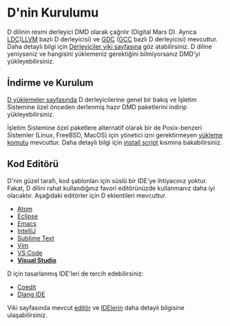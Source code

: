 # D'nin Kurulumu

D dilinin resmi derleyici DMD olarak çağrılır (Digital Mars D).
Ayrıca [LDC](https://github.com/ldc-developers/ldc)([LLVM](http://llvm.org) bazlı D derleyicisi)
ve [GDC](https://gdcproject.org) ([GCC](https://gcc.gnu.org/) bazlı D derleyicisi) mevcuttur.
Daha detaylı bilgi için [Derleyiciler viki sayfasına](https://wiki.dlang.org/Compilers) 
göz atabilirsiniz. D diline yeniyseniz ve hangisini yüklemeniz gerektiğini bilmiyorsanız
DMD'yi yükleyebilirsiniz.

## İndirme ve Kurulum

[D yüklemeler sayfasında](https://dlang.org/download.html) D derleyicilerine genel bir bakış
ve İşletim Sistemine özel önceden derlenmiş hazır DMD paketlerini indirip yükleyebilirsiniz.

İşletim Sistemine özel paketlere alternatif olarak bir de 
Posix-benzeri Sistemler (Linux, FreeBSD, MacOS) için
yönetici izni gerektirmeyen [yükleme komutu](https://dlang.org/install.html) 
mevcuttur.
Daha detaylı bilgi için [install script](https://dlang.org/install.html) kısmına bakabilirsiniz.

## Kod Editörü

D'nin güzel tarafı, kod şablonları için süslü bir IDE'ye ihtiyacınız yoktur.
Fakat, D dilini rahat kullandığınız favori editörünüzde kullanmanız daha iyi olacaktır.
Aşağıdaki editörler için D eklentileri mevcuttur.

- [Atom](https://github.com/Pure-D/atomize-d)
- [Eclipse](http://ddt-ide.github.io)
- [Emacs](https://github.com/Emacs-D-Mode-Maintainers/Emacs-D-Mode)
- [IntelliJ](https://github.com/intellij-dlanguage/intellij-dlanguage)
- [Sublime Text](https://github.com/yazd/DKit)
- [Vim](https://wiki.dlang.org/D_in_Vim)
- [VS Code](https://marketplace.visualstudio.com/items/webfreak.code-d)
- [__Visual Studio__](http://rainers.github.io/visuald/visuald/StartPage.html)

D için tasarlanmış IDE'leri de tercih edebilirsiniz:

- [Coedit](https://github.com/BBasile/Coedit)
- [Dlang IDE](https://github.com/buggins/dlangide)

Viki sayfasında mevcut [editör](https://wiki.dlang.org/Editors) ve [IDElerin](https://wiki.dlang.org/IDEs) daha detaylı bilgisine ulaşabilirsiniz.
